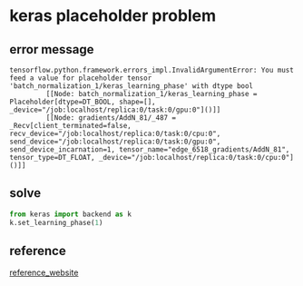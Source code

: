 # keras placeholder problem
## error message
```
tensorflow.python.framework.errors_impl.InvalidArgumentError: You must feed a value for placeholder tensor 'batch_normalization_1/keras_learning_phase' with dtype bool
         [[Node: batch_normalization_1/keras_learning_phase = Placeholder[dtype=DT_BOOL, shape=[], _device="/job:localhost/replica:0/task:0/gpu:0"]()]]
         [[Node: gradients/AddN_81/_487 = _Recv[client_terminated=false, recv_device="/job:localhost/replica:0/task:0/cpu:0", send_device="/job:localhost/replica:0/task:0/gpu:0", send_device_incarnation=1, tensor_name="edge_6518_gradients/AddN_81", tensor_type=DT_FLOAT, _device="/job:localhost/replica:0/task:0/cpu:0"]()]]
```

## solve
```python
from keras import backend as k
k.set_learning_phase(1)
```

## reference
[reference_website](<https://stackoverflow.com/questions/42969779/keras-error-you-must-feed-a-value-for-placeholder-tensor-bidirectional-1-keras>)
